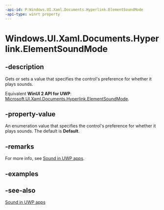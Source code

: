 ```yaml
---
-api-id: P:Windows.UI.Xaml.Documents.Hyperlink.ElementSoundMode
-api-type: winrt property
---
```


<!-- Property syntax
public Windows.UI.Xaml.ElementSoundMode ElementSoundMode { get;  set; }
-->

# Windows.UI.Xaml.Documents.Hyperlink.ElementSoundMode

## -description
Gets or sets a value that specifies the control's preference for whether it plays sounds.

Equivalent **WinUI 2 API for UWP**: [Microsoft.UI.Xaml.Documents.Hyperlink.ElementSoundMode](/windows/winui/api/microsoft.ui.xaml.documents.hyperlink.elementsoundmode).

## -property-value
An enumeration value that specifies the control's preference for whether it plays sounds. The default is **Default**.

## -remarks
For more info, see [Sound in UWP apps](/windows/uwp/style/sound).

## -examples

## -see-also
[Sound in UWP apps](/windows/uwp/style/sound)
